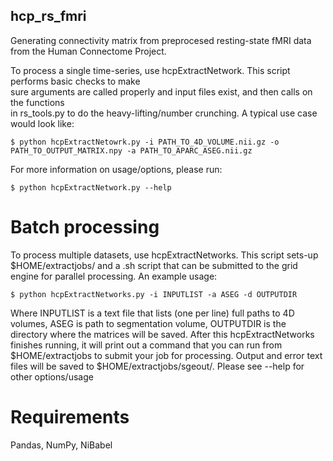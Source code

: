 ## hcp_rs_fmri
Generating connectivity matrix from preprocesed resting-state fMRI data from the Human Connectome Project. 
  
To process a single time-series, use hcpExtractNetwork. This script performs basic checks to make  
sure arguments are called properly and input files exist, and then calls on the functions  
in rs_tools.py to do the heavy-lifting/number crunching. A typical use case would look like:
  
~~~
$ python hcpExtractNetowrk.py -i PATH_TO_4D_VOLUME.nii.gz -o PATH_TO_OUTPUT_MATRIX.npy -a PATH_TO_APARC_ASEG.nii.gz
~~~
  
For more information on usage/options, please run:  
  
~~~~
$ python hcpExtractNetwork.py --help
~~~~
  
# Batch processing

To process multiple datasets, use hcpExtractNetworks. This script sets-up
$HOME/extractjobs/ and a .sh script that can be submitted to the grid engine
for parallel processing. An example usage:
  
~~~
$ python hcpExtractNetworks.py -i INPUTLIST -a ASEG -d OUTPUTDIR
~~~
  
Where INPUTLIST is a text file that lists (one per line) full paths to 4D volumes,
ASEG is path to segmentation volume, OUTPUTDIR is the directory where the matrices
will be saved. After this hcpExtractNetworks finishes running, it will print out a
command that you can run from $HOME/extractjobs to submit your job for processing.
Output and error text files will be saved to $HOME/extractjobs/sgeout/. Please
see --help for other options/usage


# Requirements
Pandas, NumPy, NiBabel

